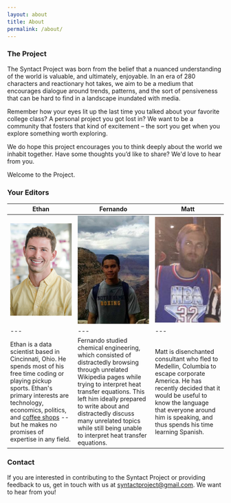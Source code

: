 ```yaml
---
layout: about
title: About
permalink: /about/
---
```


### The Project

The Syntact Project was born from the belief that a nuanced understanding of the world is valuable, and ultimately, enjoyable. In an era of 280 characters and reactionary hot takes, we aim to be a medium that encourages dialogue around trends, patterns, and the sort of pensiveness that can be hard to find in a landscape inundated with media.

Remember how your eyes lit up the last time you talked about your favorite college class? A personal project you got lost in? We want to be a community that fosters that kind of excitement – the sort you get when you explore something worth exploring.

We do hope this project encourages you to think deeply about the world we inhabit together. Have some thoughts you’d like to share? We'd love to hear from you.

Welcome to the Project.

### Your Editors

|Ethan|Fernando|Matt|
|---|---|---|
|![Ethan](/images/ethan.gif)|![Fernando](/images/fernando.jpg)|![Matt](/images/matt.png)|
|---|---|---|
|Ethan is a data scientist based in Cincinnati, Ohio. He spends most of his free time coding or playing pickup sports. Ethan's primary interests are technology, economics, politics, and [coffee shops](http://ethanswan.com/coffee_shops) -- but he makes no promises of expertise in any field.|Fernando studied chemical engineering, which consisted of distractedly browsing through unrelated Wikipedia pages while trying to interpret heat transfer equations. This left him ideally prepared to write about and distractedly discuss many unrelated topics while still being unable to interpret heat transfer equations.|Matt is disenchanted consultant who fled to Medellin, Columbia to escape corporate America. He has recently decided that it would be useful to know the language that everyone around him is speaking, and thus spends his time learning Spanish.|

### Contact
If you are interested in contributing to the Syntact Project or providing feedback to us, get in touch with us at [syntactproject@gmail.com](syntactproject@gmail.com). We want to hear from you!
